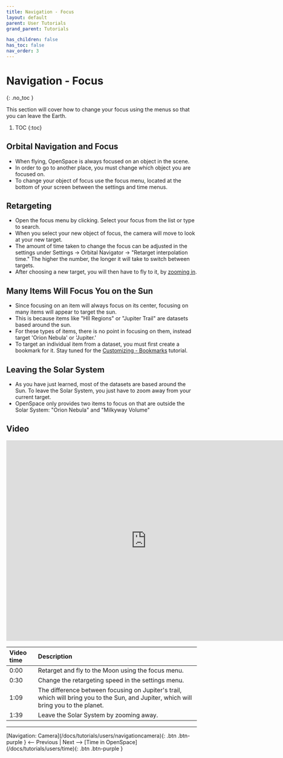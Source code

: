 ```yaml
---
title: Navigation - Focus
layout: default
parent: User Tutorials
grand_parent: Tutorials

has_children: false
has_toc: false
nav_order: 3
---
```


# Navigation - Focus
{: .no_toc }

This section will cover how to change your focus using the menus so that you can leave the Earth.

1. TOC
{:toc}

## Orbital Navigation and Focus
 - When flying, OpenSpace is always focused on an object in the scene.
 - In order to go to another place, you must change which object you are focused on.
 - To change your object of focus use the focus menu, located at the bottom of your screen between the settings and time menus.

## Retargeting
 - Open the focus menu by clicking. Select your focus from the list or type to search.
 - When you select your new object of focus, the camera will move to look at your new target.
 - The amount of time taken to change the focus can be adjusted in the settings under Settings -> Orbital Navigator -> "Retarget interpolation time." The higher the number, the longer it will take to switch between targets.
 - After choosing a new target, you will then have to fly to it, by [zooming in](/docs/tutorials/users/navigationcamera.html#zoom).

## Many Items Will Focus You on the Sun
 - Since focusing on an item will always focus on its center, focusing on many items will appear to target the sun.
 - This is because items like "HII Regions" or "Jupiter Trail" are datasets based around the sun.
 - For these types of items, there is no point in focusing on them, instead target 'Orion Nebula'
 or 'Jupiter.'
 - To target an individual item from a dataset, you must first create a bookmark for it. Stay tuned for the [Customizing - Bookmarks](docs/tutorials/users/customizingbookmarks) tutorial.

## Leaving the Solar System
 - As you have just learned, most of the datasets are based around the Sun. To leave the Solar System, you just have to zoom away from your current target.
 - OpenSpace only provides two items to focus on that are outside the Solar System: "Orion Nebula" and "Milkyway Volume"

## Video

<iframe width="740" height="530" src="https://www.youtube.com/embed/mJLMu8FC0OQ" frameborder="0" allow="autoplay; encrypted-media" allowfullscreen></iframe>

| Video time | Description |
|:-------------|:------------------|
| 0:00 | Retarget and fly to the Moon using the focus menu. |
| 0:30 | Change the retargeting speed in the settings menu. |
| 1:09 | The difference between focusing on Jupiter's trail, which will bring you to the Sun, and Jupiter, which will bring you to the planet. |
| 1:39 | Leave the Solar System by zooming away. |

---
<span class="v-align-middle">
[Navigation: Camera](/docs/tutorials/users/navigationcamera){: .btn .btn-purple }
</span>
<span class="fs-6"><-- Previous |</span>
<span class="fs-6">Next -->  </span>
<span class="v-align-middle">
[Time in OpenSpace](/docs/tutorials/users/time){: .btn .btn-purple }
</span>

